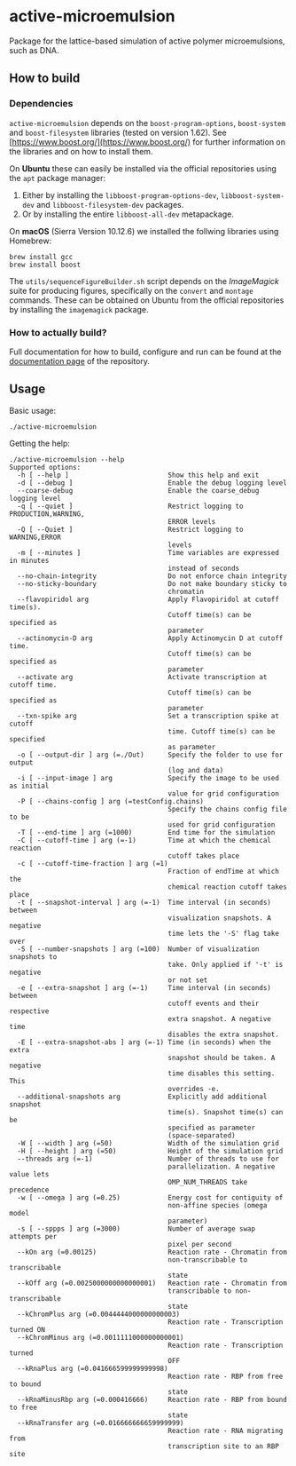 # active-microemulsion
Package for the lattice-based simulation of active polymer microemulsions, such as DNA.

## How to build
### Dependencies
`active-microemulsion` depends on the `boost-program-options`, `boost-system` and `boost-filesystem` libraries (tested on version 1.62). See [https://www.boost.org/](https://www.boost.org/) for further information on the libraries and on how to install them.

On **Ubuntu** these can easily be installed via the official repositories using the `apt` package manager:
1. Either by installing the `libboost-program-options-dev`, `libboost-system-dev` and `libboost-filesystem-dev` packages.
2. Or by installing the entire `libboost-all-dev` metapackage.

On **macOS** (Sierra Version 10.12.6) we installed the follwing libraries using Homebrew:
```
brew install gcc
brew install boost
```

The `utils/sequenceFigureBuilder.sh` script depends on the *ImageMagick* suite for producing figures, specifically on the `convert` and `montage` commands.
These can be obtained on Ubuntu from the official repositories by installing the `imagemagick` package.

### How to actually build?
Full documentation for how to build, configure and run can be found at the [documentation page](https://github.com/lhilbert/active-microemulsion/tree/master/documentation) of the repository.

## Usage
Basic usage:
```
./active-microemulsion
```
Getting the help:
```
./active-microemulsion --help
Supported options:
  -h [ --help ]                         Show this help and exit
  -d [ --debug ]                        Enable the debug logging level
  --coarse-debug                        Enable the coarse_debug logging level
  -q [ --quiet ]                        Restrict logging to PRODUCTION,WARNING,
                                        ERROR levels
  -Q [ --Quiet ]                        Restrict logging to WARNING,ERROR 
                                        levels
  -m [ --minutes ]                      Time variables are expressed in minutes
                                        instead of seconds
  --no-chain-integrity                  Do not enforce chain integrity
  --no-sticky-boundary                  Do not make boundary sticky to 
                                        chromatin
  --flavopiridol arg                    Apply Flavopiridol at cutoff time(s). 
                                        Cutoff time(s) can be specified as 
                                        parameter
  --actinomycin-D arg                   Apply Actinomycin D at cutoff time. 
                                        Cutoff time(s) can be specified as 
                                        parameter
  --activate arg                        Activate transcription at cutoff time. 
                                        Cutoff time(s) can be specified as 
                                        parameter
  --txn-spike arg                       Set a transcription spike at cutoff 
                                        time. Cutoff time(s) can be specified 
                                        as parameter
  -o [ --output-dir ] arg (=./Out)      Specify the folder to use for output 
                                        (log and data)
  -i [ --input-image ] arg              Specify the image to be used as initial
                                        value for grid configuration
  -P [ --chains-config ] arg (=testConfig.chains)
                                        Specify the chains config file to be 
                                        used for grid configuration
  -T [ --end-time ] arg (=1000)         End time for the simulation
  -C [ --cutoff-time ] arg (=-1)        Time at which the chemical reaction 
                                        cutoff takes place
  -c [ --cutoff-time-fraction ] arg (=1)
                                        Fraction of endTime at which the 
                                        chemical reaction cutoff takes place
  -t [ --snapshot-interval ] arg (=-1)  Time interval (in seconds) between 
                                        visualization snapshots. A negative 
                                        time lets the '-S' flag take over
  -S [ --number-snapshots ] arg (=100)  Number of visualization snapshots to 
                                        take. Only applied if '-t' is negative 
                                        or not set
  -e [ --extra-snapshot ] arg (=-1)     Time interval (in seconds) between 
                                        cutoff events and their respective 
                                        extra snapshot. A negative time 
                                        disables the extra snapshot.
  -E [ --extra-snapshot-abs ] arg (=-1) Time (in seconds) when the extra 
                                        snapshot should be taken. A negative 
                                        time disables this setting. This 
                                        overrides -e.
  --additional-snapshots arg            Explicitly add additional snapshot 
                                        time(s). Snapshot time(s) can be 
                                        specified as parameter 
                                        (space-separated)
  -W [ --width ] arg (=50)              Width of the simulation grid
  -H [ --height ] arg (=50)             Height of the simulation grid
  --threads arg (=-1)                   Number of threads to use for 
                                        parallelization. A negative value lets 
                                        OMP_NUM_THREADS take precedence
  -w [ --omega ] arg (=0.25)            Energy cost for contiguity of 
                                        non-affine species (omega model 
                                        parameter)
  -s [ --sppps ] arg (=3000)            Number of average swap attempts per 
                                        pixel per second
  --kOn arg (=0.00125)                  Reaction rate - Chromatin from 
                                        non-transcribable to transcribable 
                                        state
  --kOff arg (=0.0025000000000000001)   Reaction rate - Chromatin from 
                                        transcribable to non-transcribable 
                                        state
  --kChromPlus arg (=0.0044444000000000003)
                                        Reaction rate - Transcription turned ON
  --kChromMinus arg (=0.0011111000000000001)
                                        Reaction rate - Transcription turned 
                                        OFF
  --kRnaPlus arg (=0.041666599999999998)
                                        Reaction rate - RBP from free to bound 
                                        state
  --kRnaMinusRbp arg (=0.000416666)     Reaction rate - RBP from bound to free 
                                        state
  --kRnaTransfer arg (=0.016666666659999999)
                                        Reaction rate - RNA migrating from 
                                        transcription site to an RBP site
```
